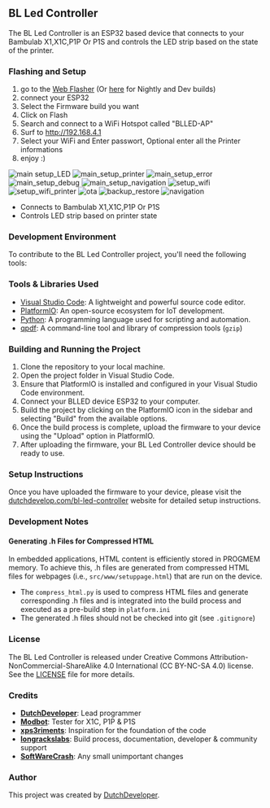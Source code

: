 ## BL Led Controller

The BL Led Controller is an ESP32 based device that connects to your Bambulab X1,X1C,P1P Or P1S and controls the LED strip based on the state of the printer.

### Flashing and Setup
1. go to the [Web Flasher](https://dutchdevelop.github.io/blledsetup/) (Or [here](https://softwarecrash.github.io/BLLED-Flasher/) for Nightly and Dev builds)
2. connect your ESP32
3. Select the Firmware build you want
4. Click on Flash
5. Search and connect to a WiFi Hotspot called "BLLED-AP"
6. Surf to http://192.168.4.1
7. Select your WiFi and Enter passwort, Optional enter all the Printer informations
8. enjoy :)

![main setup_LED](https://github.com/user-attachments/assets/52778d28-98cd-496e-bfce-aca49cd4de89)
![main_setup_printer](https://github.com/user-attachments/assets/1969e4bd-0887-4a0c-a965-8ec575e23396)
![main_setup_error](https://github.com/user-attachments/assets/b026260c-5c33-4f5c-922a-fcc601cb9be1)
![main_setup_debug](https://github.com/user-attachments/assets/6d5a6e48-b052-4305-99f5-5d9c906eb8c1)
![main_setup_navigation](https://github.com/user-attachments/assets/78041d10-2edb-42e2-b600-6cde735d2d1f)
![setup_wifi](https://github.com/user-attachments/assets/4ef7631c-38f9-4424-ad88-72a335286c27)
![setup_wifi_printer](https://github.com/user-attachments/assets/da354544-710d-4e10-9dff-fc2cc1951857)
![ota](https://github.com/user-attachments/assets/7f223361-f811-4ff4-b3fc-45b2a1222c07)
![backup_restore](https://github.com/user-attachments/assets/b21899ba-c97f-48b6-8bc3-a87797029d14)
![navigation](https://github.com/user-attachments/assets/027fe724-ffc6-453b-ba73-c82c1ddb012e)





- Connects to Bambulab X1,X1C,P1P Or P1S
- Controls LED strip based on printer state

### Development Environment

To contribute to the BL Led Controller project, you'll need the following tools:

### Tools & Libraries Used

- [Visual Studio Code](https://code.visualstudio.com/): A lightweight and powerful source code editor.
- [PlatformIO](https://platformio.org/): An open-source ecosystem for IoT development.
- [Python](https://www.python.org/): A programming language used for scripting and automation.
- [qpdf](https://qpdf.sourceforge.io/): A command-line tool and library of compression tools (`gzip`)

### Building and Running the Project
1. Clone the repository to your local machine.
2. Open the project folder in Visual Studio Code.
3. Ensure that PlatformIO is installed and configured in your Visual Studio Code environment.
4. Connect your BLLED device ESP32 to your computer.
6. Build the project by clicking on the PlatformIO icon in the sidebar and selecting "Build" from the available options.
7. Once the build process is complete, upload the firmware to your device using the "Upload" option in PlatformIO.
8. After uploading the firmware, your BL Led Controller device should be ready to use.

### Setup Instructions
Once you have uploaded the firmware to your device, please visit the [dutchdevelop.com/bl-led-controller](https://dutchdevelop.com/bl-led-controller) website for detailed setup instructions.


### Development Notes

#### Generating .h Files for Compressed HTML

In embedded applications, HTML content is efficiently stored in PROGMEM memory. To achieve this, .h files are generated from compressed HTML files for webpages (i.e., `src/www/setuppage.html`) that are run on the device.

- The `compress_html.py` is used to compress HTML files and generate corresponding .h files and is integrated into the build process and executed as a pre-build step in `platform.ini`
- The generated .h files should not be checked into git (see `.gitignore`)

### License

The BL Led Controller is released under Creative Commons Attribution-NonCommercial-ShareAlike 4.0 International (CC BY-NC-SA 4.0) license. See the [LICENSE](https://github.com/DutchDevelop/BLLEDController/blob/main/LICENSE) file for more details.

### Credits
- **[DutchDeveloper](https://dutchdevelop.com/)**: Lead programmer
- **[Modbot](https://github.com/Modbot)**: Tester for X1C, P1P & P1S
- **[xps3riments](https://github.com/xps3riments)**: Inspiration for the foundation of the code
- **[longrackslabs](https://github.com/longrackslabs)**: Build process, documentation, developer & community support
- **[SoftWareCrash](https://github.com/softwarecrash)**: Any small unimportant changes

### Author

This project was created by [DutchDeveloper](https://dutchdevelop.com/).

